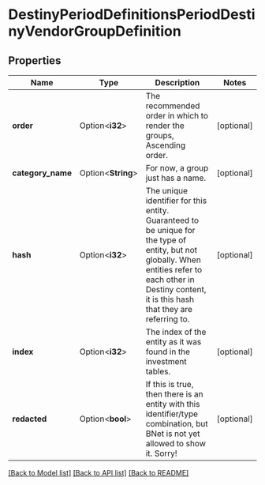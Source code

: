 # DestinyPeriodDefinitionsPeriodDestinyVendorGroupDefinition

## Properties

Name | Type | Description | Notes
------------ | ------------- | ------------- | -------------
**order** | Option<**i32**> | The recommended order in which to render the groups, Ascending order. | [optional]
**category_name** | Option<**String**> | For now, a group just has a name. | [optional]
**hash** | Option<**i32**> | The unique identifier for this entity. Guaranteed to be unique for the type of entity, but not globally.  When entities refer to each other in Destiny content, it is this hash that they are referring to. | [optional]
**index** | Option<**i32**> | The index of the entity as it was found in the investment tables. | [optional]
**redacted** | Option<**bool**> | If this is true, then there is an entity with this identifier/type combination, but BNet is not yet allowed to show it. Sorry! | [optional]

[[Back to Model list]](../README.md#documentation-for-models) [[Back to API list]](../README.md#documentation-for-api-endpoints) [[Back to README]](../README.md)


